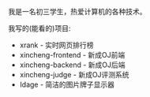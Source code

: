 我是一名初三学生，热爱计算机的各种技术。

我写的(能看的)项目:

- xrank - 实时网页排行榜
- xincheng-frontend - 新成OJ前端
- xincheng-backend - 新成OJ后端
- xincheng-judge - 新成OJ评测系统
- Idage - 简洁的图片牌子显示器
